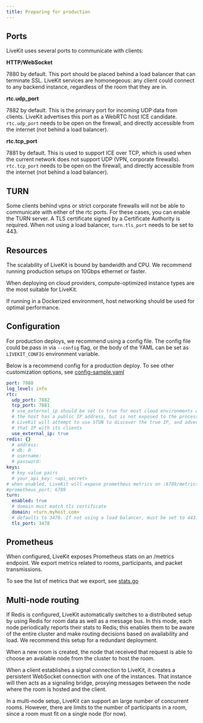 ```yaml
---
title: Preparing for production
---
```


## Ports

LiveKit uses several ports to communicate with clients:

**HTTP/WebSocket**

7880 by default. This port should be placed behind a load balancer that can terminate SSL. LiveKit services are homonegeous: any client could connect to any backend instance, regardless of the room that they are in.

**rtc.udp_port**

7882 by default. This is the primary port for incoming UDP data from clients. LiveKit advertises this port as a WebRTC host ICE candidate. `rtc.udp_port` needs to be open on the firewall, and directly accessible from the internet (not behind a load balancer).

**rtc.tcp_port**

7881 by default. This is used to support ICE over TCP, which is used when the current network does not support UDP (VPN, corporate firewalls). `rtc.tcp_port` needs to be open on the firewall, and directly accessible from the internet (not behind a load balancer).

## TURN

Some clients behind vpns or strict corporate firewalls will not be able to communicate with either of the rtc ports. For these cases, you can enable the TURN server. A TLS certificate signed by a Certificate Authority is required. When not using a load balancer, `turn.tls_port` needs to be set to 443.

## Resources

The scalability of LiveKit is bound by bandwidth and CPU. We recommend running production setups on 10Gbps ethernet or faster.

When deploying on cloud providers, compute-optimized instance types are the most suitable for LiveKit.

If running in a Dockerized environment, host networking should be used for optimal performance.

## Configuration

For production deploys, we recommend using a config file. The config file could be pass in via `--config` flag, or the body of the YAML can be set as `LIVEKIT_CONFIG` environment variable.

Below is a recommend config for a production deploy. To see other customization options, see [config-sample.yaml](https://github.com/livekit/livekit-server/blob/master/config-sample.yaml)

```yaml title="config.yaml"
port: 7880
log_level: info
rtc:
  udp_port: 7882
  tcp_port: 7881
  # use_external_ip should be set to true for most cloud environments where
  # the host has a public IP address, but is not exposed to the process.
  # LiveKit will attempt to use STUN to discover the true IP, and advertise
  # that IP with its clients
  use_external_ip: true
redis: {}
  # address:
  # db: 0
  # username:
  # password:
keys:
  # key value pairs
  # your_api_key: <api_secret>
# when enabled, LiveKit will expose prometheus metrics on :6789/metrics
#prometheus_port: 6789
turn:
  enabled: true
  # domain must match tls certificate
  domain: <turn.myhost.com>
  # defaults to 3478. If not using a load balancer, must be set to 443.
  tls_port: 3478
```

## Prometheus

When configured, LiveKit exposes Prometheus stats on an /metrics endpoint. We export metrics related to rooms, participants, and packet transmissions.

To see the list of metrics that we export, see [stats.go](https://github.com/livekit/livekit-server/blob/master/pkg/rtc/stats.go)

## Multi-node routing

If Redis is configured, LiveKit automatically switches to a distributed setup by using Redis for room data as well as a message bus. In this mode, each node periodically reports their stats to Redis; this enables them to be aware of the entire cluster and make routing decisions based on availability and load. We recommend this setup for a redundant deployment.

When a new room is created, the node that received that request is able to choose an available node from the cluster to host the room.

When a client establishes a signal connection to LiveKit, it creates a persistent WebSocket connection with one of the instances. That instance will then acts as a signaling bridge, proxying messages between the node where the room is hosted and the client.

In a multi-node setup, LiveKit can support an large number of concurrent rooms. However, there are limits to the number of participants in a room, since a room must fit on a single node (for now).
